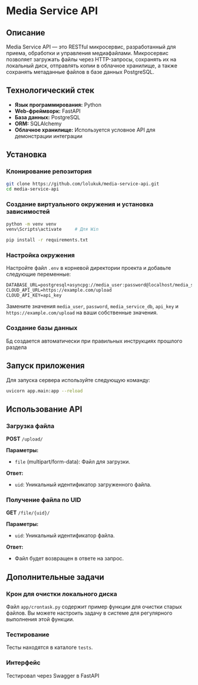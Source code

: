 # Media Service API

## Описание

Media Service API — это RESTful микросервис, разработанный для приема, обработки и управления медиафайлами. Микросервис позволяет загружать файлы через HTTP-запросы, сохранять их на локальный диск, отправлять копии в облачное хранилище, а также сохранять метаданные файлов в базе данных PostgreSQL.

## Технологический стек

- **Язык программирования:** Python
- **Web-фреймворк:** FastAPI
- **База данных:** PostgreSQL
- **ORM:** SQLAlchemy
- **Облачное хранилище:** Используется условное API для демонстрации интеграции

## Установка

### Клонирование репозитория

```bash
git clone https://github.com/lolukuk/media-service-api.git
cd media-service-api
```

### Создание виртуального окружения и установка зависимостей

```bash
python -m venv venv
venv\Scripts\activate     # Для Win

pip install -r requirements.txt
```

### Настройка окружения

Настройте файл `.env` в корневой директории проекта и добавьте следующие переменные:

```plaintext
DATABASE_URL=postgresql+asyncpg://media_user:password@localhost/media_service_db
CLOUD_API_URL=https://example.com/upload
CLOUD_API_KEY=api_key
```

Замените значения `media_user`, `password`, `media_service_db`, `api_key` и `https://example.com/upload` на ваши собственные значения.

### Создание базы данных

Бд создается автоматически при правильных инструкциях прошлого раздела

## Запуск приложения

Для запуска сервера используйте следующую команду:

```bash
uvicorn app.main:app --reload
```

## Использование API

### Загрузка файла

**POST** `/upload/`

**Параметры:**

- `file` (multipart/form-data): Файл для загрузки.

**Ответ:**

- `uid`: Уникальный идентификатор загруженного файла.

### Получение файла по UID

**GET** `/file/{uid}/`

**Параметры:**

- `uid`: Уникальный идентификатор файла.

**Ответ:**

- Файл будет возвращен в ответе на запрос.

## Дополнительные задачи

### Крон для очистки локального диска

Файл `app/crontask.py` содержит пример функции для очистки старых файлов. Вы можете настроить задачу в системе для регулярного выполнения этой функции.

### Тестирование

Тесты находятся в каталоге `tests`.

### Интерфейс

Тестировал через Swagger в FastAPI
